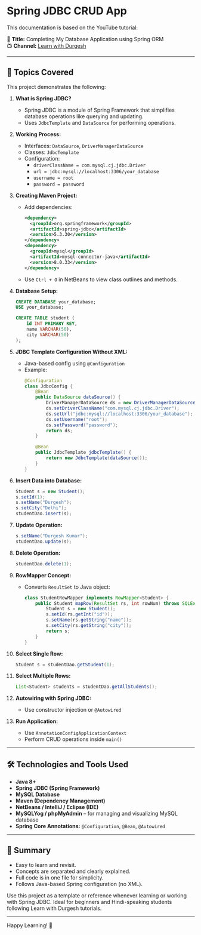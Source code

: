 # Spring JDBC CRUD App

This documentation is based on the YouTube tutorial:

🎥 **Title:** Completing My Database Application using Spring ORM  
📺 **Channel:** [Learn with Durgesh](https://www.youtube.com/@learnwithdurgesh)

---

## 📘 Topics Covered

This project demonstrates the following:

1. **What is Spring JDBC?**
   - Spring JDBC is a module of Spring Framework that simplifies database operations like querying and updating.
   - Uses `JdbcTemplate` and `DataSource` for performing operations.

2. **Working Process:**
   - Interfaces: `DataSource`, `DriverManagerDataSource`
   - Classes: `JdbcTemplate`
   - Configuration:
     - `driverClassName = com.mysql.cj.jdbc.Driver`
     - `url = jdbc:mysql://localhost:3306/your_database`
     - `username = root`
     - `password = password`

3. **Creating Maven Project:**
   - Add dependencies:
     ```xml
     <dependency>
       <groupId>org.springframework</groupId>
       <artifactId>spring-jdbc</artifactId>
       <version>5.3.30</version>
     </dependency>
     <dependency>
       <groupId>mysql</groupId>
       <artifactId>mysql-connector-java</artifactId>
       <version>8.0.33</version>
     </dependency>
     ```
   - Use `Ctrl + O` in NetBeans to view class outlines and methods.

4. **Database Setup:**
   ```sql
   CREATE DATABASE your_database;
   USE your_database;
   
   CREATE TABLE student (
       id INT PRIMARY KEY,
       name VARCHAR(50),
       city VARCHAR(50)
   );
   ```

5. **JDBC Template Configuration Without XML:**
   - Java-based config using `@Configuration`
   - Example:
     ```java
     @Configuration
     class JdbcConfig {
         @Bean
         public DataSource dataSource() {
             DriverManagerDataSource ds = new DriverManagerDataSource();
             ds.setDriverClassName("com.mysql.cj.jdbc.Driver");
             ds.setUrl("jdbc:mysql://localhost:3306/your_database");
             ds.setUsername("root");
             ds.setPassword("password");
             return ds;
         }

         @Bean
         public JdbcTemplate jdbcTemplate() {
             return new JdbcTemplate(dataSource());
         }
     }
     ```

6. **Insert Data into Database:**
   ```java
   Student s = new Student();
   s.setId(1);
   s.setName("Durgesh");
   s.setCity("Delhi");
   studentDao.insert(s);
   ```

7. **Update Operation:**
   ```java
   s.setName("Durgesh Kumar");
   studentDao.update(s);
   ```

8. **Delete Operation:**
   ```java
   studentDao.delete(1);
   ```

9. **RowMapper Concept:**
   - Converts `ResultSet` to Java object:
     ```java
     class StudentRowMapper implements RowMapper<Student> {
         public Student mapRow(ResultSet rs, int rowNum) throws SQLException {
             Student s = new Student();
             s.setId(rs.getInt("id"));
             s.setName(rs.getString("name"));
             s.setCity(rs.getString("city"));
             return s;
         }
     }
     ```

10. **Select Single Row:**
    ```java
    Student s = studentDao.getStudent(1);
    ```

11. **Select Multiple Rows:**
    ```java
    List<Student> students = studentDao.getAllStudents();
    ```

12. **Autowiring with Spring JDBC:**
    - Use constructor injection or `@Autowired`

13. **Run Application:**
    - Use `AnnotationConfigApplicationContext`
    - Perform CRUD operations inside `main()`

---
## 🛠️ Technologies and Tools Used

- **Java 8+**  
- **Spring JDBC (Spring Framework)**  
- **MySQL Database**  
- **Maven (Dependency Management)**  
- **NetBeans / IntelliJ / Eclipse (IDE)**  
- **MySQLYog / phpMyAdmin** – for managing and visualizing MySQL database  
- **Spring Core Annotations:** `@Configuration`, `@Bean`, `@Autowired`
---
## 🧠 Summary

- Easy to learn and revisit.
- Concepts are separated and clearly explained.
- Full code is in one file for simplicity.
- Follows Java-based Spring configuration (no XML).

Use this project as a template or reference whenever learning or working with Spring JDBC. Ideal for beginners and Hindi-speaking students following Learn with Durgesh tutorials.


---

Happy Learning! 🎯
